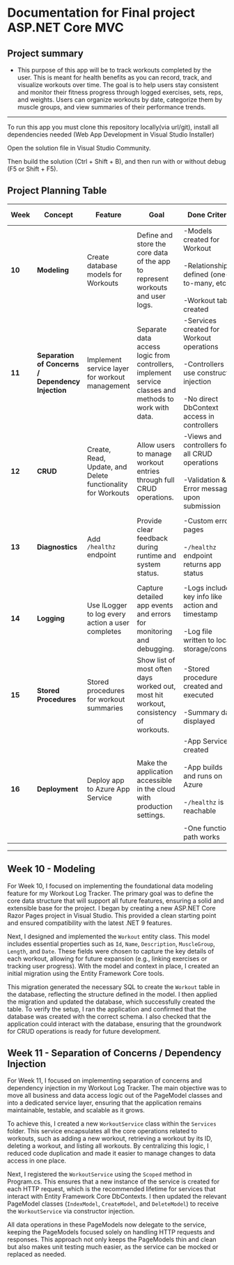 # Documentation for Final project ASP.NET Core MVC

## Project summary
- This purpose of this app will be to track workouts completed by the user. This is meant for health benefits as you can record, track, and visualize workouts over time. The goal is to help users stay consistent and monitor their fitness progress through logged exercises, sets, reps, and weights. Users can organize workouts by date, categorize them by muscle groups, and view summaries of their performance trends.

---

To run this app you must clone this repository locally(via url/git), install all dependencies needed (Web App Development in Visual Studio Installer)

Open the solution file in Visual Studio Community.

Then build the solution (Ctrl + Shift + B), and then run with or without debug (F5 or Shift + F5).

## Project Planning Table

| Week | Concept | Feature | Goal | Done Criteria | Evidence / Documentation | Testing Plan |
|----|--------------|--------------|------------------------|-----|-------------------------------|------------------|
| **10** | **Modeling** | Create database models for Workouts | Define and store the core data of the app to represent workouts and user logs. | -Models created for Workout <br><br> -Relationships defined (one-to-many, etc.) <br><br> -Workout table created | Code pushed to GitHub with README section written; | Run migration; verify database tables were created correctly |
| **11** | **Separation of Concerns / Dependency Injection** | Implement service layer for workout management | Separate data access logic from controllers, implement service classes and methods to work with data. | -Services created for Workout operations <br><br> -Controllers use constructor injection <br><br> -No direct DbContext access in controllers | Code pushed to GitHub with README section written;| Unit test service methods |
| **12** | **CRUD** | Create, Read, Update, and Delete functionality for Workouts | Allow users to manage workout entries through full CRUD operations. | -Views and controllers for all CRUD operations <br><br>-Validation & Error messages upon submission | Code pushed to GitHub with README section written; Screenshots of CRUD pages | Manually test/confirm all CRUD operations update DB accordingly. Use integration tests (if i can get them to work) |
| **13** | **Diagnostics** | Add `/healthz` endpoint | Provide clear feedback during runtime and system status. | -Custom error pages <br><br> -`/healthz` endpoint returns app status | Code pushed to GitHub with README section written; Screenshots of error and `/healthz` pages. | Test `/healthz` endpoint to ensure it returns healthy/unhealthy status. |
| **14** | **Logging** | Use ILogger to log every action a user completes | Capture detailed app events and errors for monitoring and debugging. | -Logs include key info like action and timestamp <br><br> -Log file written to local storage/console | Code pushed to GitHub with README section written; Screenshot of a log in console | Trigger actions and verify logs are written correctly. Intentionally cause validation errors to confirm error logs appear. |
| **15** | **Stored Procedures** | Stored procedures for workout summaries | Show list of most often days worked out, most hit workout, consistency of workouts.| -Stored procedure created and executed <br><br> -Summary data displayed | Code pushed to GitHub with README section written; Screenshots of SQL and dashboard output. | Execute stored procedure and confirm results manually. |
| **16** | **Deployment** | Deploy app to Azure App Service | Make the application accessible in the cloud with production settings. | -App Service created <br><br> -App builds and runs on Azure <br><br> -`/healthz` is reachable <br><br> -One functional path works | Code pushed to GitHub with README section written; Deployed URL; Screenshots of working site with URL| Visit public URL; confirm health endpoint and one page load |
---

## Week 10 - Modeling
For Week 10, I focused on implementing the foundational data modeling feature for my Workout Log Tracker. The primary goal was to define the core data structure that will support all future features, ensuring a solid and extensible base for the project. I began by creating a new ASP.NET Core Razor Pages project in Visual Studio. This provided a clean starting point and ensured compatibility with the latest .NET 9 features.

Next, I designed and implemented the `Workout` entity class. This model includes essential properties such as `Id`, `Name`, `Description`, `MuscleGroup`, `Length`, and `Date`. These fields were chosen to capture the key details of each workout, allowing for future expansion (e.g., linking exercises or tracking user progress). With the model and context in place, I created an initial migration using the Entity Framework Core tools.

This migration generated the necessary SQL to create the `Workout` table in the database, reflecting the structure defined in the model. I then applied the migration and updated the database, which successfully created the table. To verify the setup, I ran the application and confirmed that the database was created with the correct schema. I also checked that the application could interact with the database, ensuring that the groundwork for CRUD operations is ready for future development.

## Week 11 - Separation of Concerns / Dependency Injection
For Week 11, I focused on implementing separation of concerns and dependency injection in my Workout Log Tracker. The main objective was to move all business and data access logic out of the PageModel classes and into a dedicated service layer, ensuring that the application remains maintainable, testable, and scalable as it grows.

To achieve this, I created a new `WorkoutService` class within the `Services` folder. This service encapsulates all the core operations related to workouts, such as adding a new workout, retrieving a workout by its ID, deleting a workout, and listing all workouts. By centralizing this logic, I reduced code duplication and made it easier to manage changes to data access in one place.

Next, I registered the `WorkoutService`  using the `Scoped` method in Program.cs. This ensures that a new instance of the service is created for each HTTP request, which is the recommended lifetime for services that interact with Entity Framework Core DbContexts. I then updated the relevant PageModel classes (`IndexModel`, `CreateModel`, and `DeleteModel`) to receive the `WorkoutService` via constructor injection.

All data operations in these PageModels now delegate to the service, keeping the PageModels focused solely on handling HTTP requests and responses. This approach not only keeps the PageModels thin and clean but also makes unit testing much easier, as the service can be mocked or replaced as needed.
